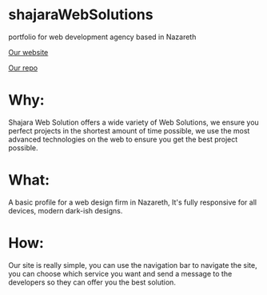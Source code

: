 # shajaraWebSolutions
portfolio for web development agency based in Nazareth

[Our website](https://facn5.github.io/shajaraWebSolutions/)

[Our repo](https://github.com/facn5/shajaraWebSolutions)


# Why:
Shajara Web Solution offers a wide variety of Web Solutions, we ensure you perfect projects
in the shortest amount of time possible, we use the most advanced technologies on the web
to ensure you get the best project possible.

# What:
A basic profile for a web design firm in Nazareth, It's fully responsive for all devices,
modern dark-ish designs.


# How:
Our site is really simple, you can use the navigation bar to navigate the site,
you can choose which service you want and send a message to the developers so they
can offer you the best solution.
